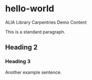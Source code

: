 # hello-world
ALIA Library Carpentries Demo Content

This is a standard paragraph.

## Heading 2
### Heading 3
Another example sentence.
